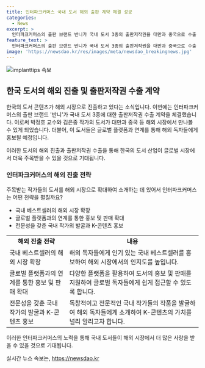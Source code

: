 ```yaml
---
title: 인터파크커머스 국내 도서 해외 출판 계약 체결 성공
categories:
  - News
excerpt: >
  인터파크커머스의 출판 브랜드 반니가 국내 도서 3종의 출판저작권을 대만과 중국으로 수출 계약 체결했다. 세계지도를 펼치면 돈의 흐름이 보인다, 이토록 재밌는 면역 이야기, 이토록 재밌는 진화와 유전 이야기 등의 도서가 현지 독자들과 만나게 될 것이며, 글로벌 플랫폼과의 연계를 통해 해외 진출을 적극 모색할 예정이다. 또한, 독자 층을 확대하기 위해 다양한 플랫폼과의 협력을 통해 출간 도서의 입점을 확대하는 계획이다. 해당 소식을 통해 반니의 미래 전망과 글로벌 독자들과의 교류가 기대된다.
feature_text: >
  인터파크커머스의 출판 브랜드 반니가 국내 도서 3종의 출판저작권을 대만과 중국으로 수출 계약 체결했다. 세계지도를 펼치면 돈의 흐름이 보인다, 이토록 재밌는 면역 이야기, 이토록 재밌는 진화와 유전 이야기 등의 도서가 현지 독자들과 만나게 될 것이며, 글로벌 플랫폼과의 연계를 통해 해외 진출을 적극 모색할 예정이다. 또한, 독자 층을 확대하기 위해 다양한 플랫폼과의 협력을 통해 출간 도서의 입점을 확대하는 계획이다. 해당 소식을 통해 반니의 미래 전망과 글로벌 독자들과의 교류가 기대된다.
image: 'https://newsdao.kr/res/images/meta/newsdao_breakingnews.jpg'
---
```


<p><img src="https://newsdao.kr/res/images/meta/newsdao_breakingnews.jpg" alt="implanttips 속보" /></p>

<h2 data-ke-size="size26">한국 도서의 해외 진출 및 출판저작권 수출 계약</h2>

<p>한국의 도서 콘텐츠가 해외 시장으로 진출하고 있다는 소식입니다. 이번에는 인터파크커머스의 출판 브랜드 '반니'가 국내 도서 3종에 대한 출판저작권 수출 계약을 체결했습니다. 이로써 박정호 교수와 김은중 작가의 도서가 대만과 중국 등 해외 시장에서 만나볼 수 있게 되었습니다. 더불어, 이 도서들은 글로벌 플랫폼과 연계를 통해 해외 독자들에게 홍보될 예정입니다.</p>

<p data-ke-size="size16">이러한 도서의 해외 진출과 출판저작권 수출을 통해 한국의 도서 산업이 글로벌 시장에서 더욱 주목받을 수 있을 것으로 기대됩니다.</p>

<h3 data-ke-size="size21">인터파크커머스의 해외 진출 전략</h3>

<p>주목받는 작가들의 도서를 해외 시장으로 확대하여 소개하는 데 있어서 인터파크커머스는 어떤 전략을 펼칠까요?</p>

<ul>
    <li>국내 베스트셀러의 해외 시장 확장</li>
    <li>글로벌 플랫폼과의 연계를 통한 홍보 및 판매 확대</li>
    <li>전문성을 갖춘 국내 작가의 발굴과 K-콘텐츠 홍보</li>
</ul>

<table>
    <tr>
        <td style="text-align: center; height: 17px;"><b>해외 진출 전략</b></td>
        <td style="text-align: center; height: 17px;"><b>내용</b></td>
    </tr>
    <tr>
        <td style="text-align: left;">국내 베스트셀러의 해외 시장 확장</td>
        <td style="text-align: left;">해외 독자들에게 인기 있는 국내 베스트셀러를 홍보하여 해외 시장에서의 인지도를 높입니다.</td>
    </tr>
    <tr>
        <td style="text-align: left;">글로벌 플랫폼과의 연계를 통한 홍보 및 판매 확대</td>
        <td style="text-align: left;">다양한 플랫폼을 활용하여 도서의 홍보 및 판매를 지원하여 글로벌 독자들에게 쉽게 접근할 수 있도록 합니다.</td>
    </tr>
    <tr>
        <td style="text-align: left;">전문성을 갖춘 국내 작가의 발굴과 K-콘텐츠 홍보</td>
        <td style="text-align: left;">독창적이고 전문적인 국내 작가들의 작품을 발굴하여 해외 독자들에게 소개하여 K-콘텐츠의 가치를 널리 알리고자 합니다.</td>
    </tr>
</table>

<p data-ke-size="size16">이러한 인터파크커머스의 노력을 통해 국내 도서들이 해외 시장에서 더 많은 사랑을 받을 수 있을 것으로 기대됩니다.</p>
실시간 뉴스 속보는, <a href="https://newsdao.kr" rel="dofollow">https://newsdao.kr</a>


